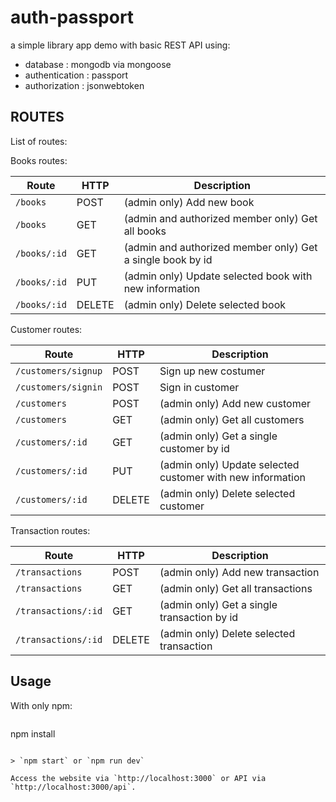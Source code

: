 # auth-passport

a simple library app demo with basic REST API using:
- database : mongodb via mongoose
- authentication : passport
- authorization : jsonwebtoken

## ROUTES

List of routes:

Books routes:

Route | HTTP | Description
----- | ---- | -----------
`/books` | POST | (admin only) Add new book
`/books` | GET | (admin and authorized member only) Get all books
`/books/:id` | GET | (admin and authorized member only) Get a single book by id
`/books/:id` | PUT | (admin only) Update selected book with new information
`/books/:id` | DELETE | (admin only) Delete selected book

Customer routes:

Route | HTTP | Description
----- | ---- | -----------
`/customers/signup` | POST | Sign up new costumer
`/customers/signin` | POST | Sign in customer
`/customers` | POST | (admin only) Add new customer
`/customers` | GET | (admin only) Get all customers
`/customers/:id` | GET | (admin only) Get a single customer by id
`/customers/:id` | PUT | (admin only) Update selected customer with new information
`/customers/:id` | DELETE | (admin only) Delete selected customer

Transaction routes:

Route | HTTP | Description
----- | ---- | -----------
`/transactions` | POST | (admin only) Add new transaction
`/transactions` | GET | (admin only) Get all transactions
`/transactions/:id` | GET | (admin only) Get a single transaction by id
`/transactions/:id` | DELETE | (admin only) Delete selected transaction

## Usage
With only npm:

> ```sh 
npm install
```

> `npm start` or `npm run dev`

Access the website via `http://localhost:3000` or API via `http://localhost:3000/api`.
